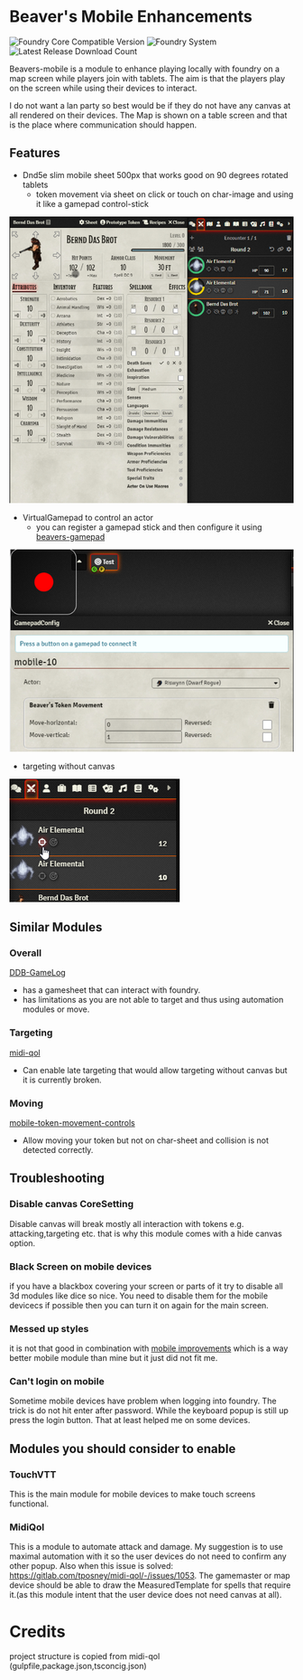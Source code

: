 # Beaver's Mobile Enhancements
![Foundry Core Compatible Version](https://img.shields.io/endpoint?url=https%3A%2F%2Ffoundryshields.com%2Fversion%3Fstyle%3Dflat%26url%3Dhttps%3A%2F%2Fraw.githubusercontent.com%2FAngryBeaver%2Fbeavers-mobile%2Fmain%2Fmodule.json)
![Foundry System](https://img.shields.io/endpoint?url=https%3A%2F%2Ffoundryshields.com%2Fsystem%3FnameType%3Draw%26showVersion%3D1%26style%3Dflat%26url%3Dhttps%3A%2F%2Fraw.githubusercontent.com%2FAngryBeaver%2Fbeavers-mobile%2Fmain%2Fmodule.json)
![Latest Release Download Count](https://img.shields.io/github/downloads/AngryBeaver/beavers-mobile/total?color=bright-green)

Beavers-mobile is a module to enhance playing locally with foundry on a map screen while players join with tablets.
The aim is that the players play on the screen while using their devices to interact.

I do not want a lan party so best would be if they do not have any canvas at all rendered on their devices.
The Map is shown on a table screen and that is the place where communication should happen.

## Features

- Dnd5e slim mobile sheet 500px that works good on 90 degrees rotated tablets
  - token movement via sheet on click or touch on char-image and using it like a gamepad control-stick

![img.png](pictures/main.png)

- VirtualGamepad to control an actor
  - you can register a gamepad stick and then configure it using [beavers-gamepad](https://github.com/AngryBeaver/beavers-gamepad)

![virtualgamepad.png](pictures/virtualgamepad.png)
- targeting without canvas

![img.png](pictures/img.png)


## Similar Modules
### Overall
[DDB-GameLog](https://github.com/IamWarHead/ddb-game-log)
- has a gamesheet that can interact with foundry.
- has limitations as you are not able to target and thus using automation modules or move. 
### Targeting
[midi-qol](https://gitlab.com/tposney/midi-qol)
- Can enable late targeting that would allow targeting without canvas but it is currently broken.
### Moving
[mobile-token-movement-controls](https://gitlab.com/MatthijsKok/mobile-token-movement/-/blob/main/scripts/mobile-token-movement-controls.js)
- Allow moving your token but not on char-sheet and collision is not detected correctly.


## Troubleshooting
### Disable canvas CoreSetting
Disable canvas will break mostly all interaction with tokens e.g. attacking,targeting etc. 
that is why this module comes with a hide canvas option.
### Black Screen on mobile devices
if you have a blackbox covering your screen or parts of it try to disable all 3d modules like dice so nice.
You need to disable them for the mobile devicecs if possible then you can turn it on again for the main screen.
### Messed up styles
it is not that good in combination with [mobile improvements](https://gitlab.com/fvtt-modules-lab/mobile-improvements)
which is a way better mobile module than mine but it just did not fit me.
### Can't login on mobile
Sometime mobile devices have problem when logging into foundry. The trick is do not hit enter after password. While the keyboard popup is still up press the login button. That at least helped me on some devices. 

## Modules you should consider to enable
### TouchVTT
This is the main module for mobile devices to make touch screens functional.
### MidiQol
This is a module to automate attack and damage. My suggestion is to use maximal automation with it so the user devices do not need to confirm any other popup.
Also when this issue is solved: https://gitlab.com/tposney/midi-qol/-/issues/1053. The gamemaster or map device should be able to draw the MeasuredTemplate for spells that require it.(as this module intent that the user device does not need canvas at all).



# Credits
project structure is copied from midi-qol (gulpfile,package.json,tsconcig.json)

